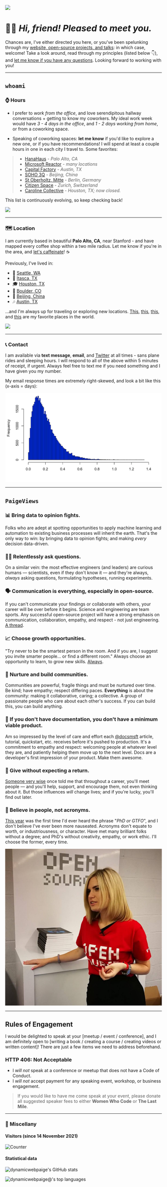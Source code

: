 ![](https://d33wubrfki0l68.cloudfront.net/8b2cd40c776adc78a6b6f0a35e3ac53569d9b6ab/6e000/assets/octocat-primed.png)

# 🙋‍♀️ _Hi, friend! Pleased to meet you._ 

Chances are, I've either directed you here, or you've been spelunking through my [website, open-source projects, and talks](https://thinking-in-data.com): in which case, welcome! Take a look around, read through my principles (listed below 👇), and [let me know if you have any questions](mailto:webpaige@google.com). Looking forward to working with you!

*******

## `whoami`

### ⌚ Hours

* I prefer to _work from the office_, and love serendipitous hallway conversations + getting to know my coworkers. My ideal work week would have _3 - 4 days in the office_, and _1 - 2 days working from home_, or from a coworking space.

* Speaking of coworking spaces: **let me know** if you'd like to explore a new one, or if you have recommendations! I will spend at least a couple hours in one in each city I travel to. Some favorites:

> * [HanaHaus](http://www.hanahaus.com/) - _Palo Alto, CA_
> * [Microsoft Reactor](https://developer.microsoft.com/en-us/reactor/) - _many locations_
> * [Capital Factory](https://www.capitalfactory.com/) - _Austin, TX_
> * [SOHO 3Q](http://www.soho3q.com/home/#!/) - _Beijing, China_
> * [St Oberholtz, Mitte](http://sanktoberholz.de/en/locations/) - _Berlin, Germany_
> * [Citizen Space](https://citizen-space.ch/) - _Zurich, Switzerland_
> * [Caroline Collective](https://www.houstonpress.com/arts/caroline-collective-is-officially-closed-6390605) - _Houston, TX; now closed._

This list is continuously evolving, so keep checking back!

![](https://pbs.twimg.com/media/DZob0mWV4AEwKuH.jpg:large)

***************

### 🗺 Location

I am currently based in beautiful **Palo Alto, CA**, near Stanford - and have mapped every coffee shop within a two mile radius. Let me know if you're in the area, and [let's caffeinate](https://calendly.com/paigebailey)! ☕

Previously, I've lived in:

* 🌲 [Seattle, WA](https://goo.gl/maps/VYUFfRWHSZPZi5DJ9)
* 🤠 [Itasca, TX](https://goo.gl/maps/76qUXHeyBcs)
* 🎓 [Houston, TX](https://goo.gl/maps/TXgq2ZAVsmP2)
* 🌌 [Boulder, CO](https://goo.gl/maps/adPT6ZSwCRT2)
* 🏮 [Beijing, China](https://goo.gl/maps/fcAfj4DkQpq)
* 🎶 [Austin, TX](https://goo.gl/maps/StdBoqh8hZs)

...and I'm always up for traveling or exploring new locations. [This](http://www.computerhistory.org/), [this](https://dynamicland.org/), [this](http://www.moesbooks.com/), and [this](https://www.menil.org/collection) are my favorite places in the world. 

![](https://pbs.twimg.com/media/Dfv_b2wUEAAcJAJ.jpg:large)

*****************

### 📞 Contact

I am available via **text message**, **email**, and [Twitter](https://www.twitter.com/dynamicwebpaige) at all times - sans plane rides and sleeping hours. I will respond to all of the above within 5 minutes of receipt, if urgent. Always feel free to text me if you need something and I have given you my number.

My email response times are extremely right-skewed, and look a bit like this (x-axis = days):

![](https://github.com/dynamicwebpaige/info/blob/master/paige_responses.png?raw=true)

**********

## `PaigeViews`

### 📊 Bring data to opinion fights.
Folks who are adept at spotting opportunities to apply machine learning and automation to existing business processes will inherit the earth. That's the only way to win: by bringing data to opinion fights; and making *every* decision data-driven.

### 🙋‍♀️ Relentlessly ask questions.
On a similar vein: the most effective engineers (and leaders) are curious humans — scientists, even if they don't know it — and they're always, *always* asking questions, formulating hypotheses, running experiments.

### 🗣 Communication is everything, especially in open-source.
If you can't communicate your findings or collaborate with others, your career will be over before it begins. Science and engineering are team sports. Any successful open-source project will have a strong emphasis on communication, collaboration, empathy, and respect - not just engineering. [A thread](https://twitter.com/DynamicWebPaige/status/945702102214594560).

### 📈 Choose growth opportunities.
"Try never to be the smartest person in the room. And if you are, I suggest you invite smarter people… or find a different room." Always choose an opportunity to learn, to grow new skills. [Always](https://twitter.com/DynamicWebPaige/status/1050126083863924736).

### 👭 Nurture and build communities.
Communities are powerful, fragile things and must be nurtured over time. Be kind; have empathy; respect differing paces. **Everything** is about the community: making it collaborative, caring; a collective. A group of passionate people who care about each other's success. If you can build this, you can build anything.

### 📃 If you don't have documentation, you don't have a minimum viable product.
Am so impressed by the level of care and effort each [@docsmsft](https://docs.microsoft.com) article, tutorial, quickstart, etc. receives before it's pushed to production. It's a commitment to empathy and respect: welcoming people at whatever level they are, and patiently helping them move up to the next level. Docs are a developer's first impression of your product. Make them awesome.

### 🎁 Give without expecting a return.
[Someone very wise](http://third-bit.com/) once told me that throughout a career, you'll meet people — and you'll help, support, and encourage them, not even thinking about it. But those influences _will_ change lives; and if you're lucky, you'll find out later.

### 🙏 Believe in people, not acronyms.
[This year](https://twitter.com/DynamicWebPaige/status/984584446316703746) was the first time I'd ever heard the phrase "_PhD or GTFO_", and I don't believe I've ever been more nauseated. Acronyms don't equate to worth, or industriousness, or character. Have met many brilliant folks without a degree; and PhD's without creativity, empathy, or work ethic. I'll choose the former, every time.

![](https://github.com/dynamicwebpaige/info/blob/master/23926211_10155941132466672_7816746537214097786_o.jpg?raw=true)

*******************

## Rules of Engagement

I would be delighted to speak at your [meetup / event / conference], and I am definitely open to [writing a book / creating a course / creating videos or written content]! There are just a few items we need to address beforehand.

### HTTP 406: Not Acceptable

* I _will not_ speak at a conference or meetup that does not have a Code of Conduct.
* I _will not_ accept payment for any speaking event, workshop, or business engagement.
> If you would like to have me come speak at your event, please donate all suggested speaker fees to either **Women Who Code** or **The Last Mile**.

*******************

### 💬 Miscellany

#### Visitors (since 14 November 2021)

![Counter](https://count.getloli.com/get/@dynamicwebpaige?theme=rule23)

#### Statistical data

![`dynamicwebpaige`'s GitHub stats](https://github-readme-stats.vercel.app/api?username=dynamicwebpaige&theme=cobalt&hide_title=true&show_icons=true&include_all_commits=true&count_private=true)

![`dynamicwebpaige@`'s top languages](https://github-readme-stats.vercel.app/api/top-langs/?username=dynamicwebpaige&theme=cobalt&hide_title=true&layout=compact&langs_count=10&hide=html,javascript,css)
